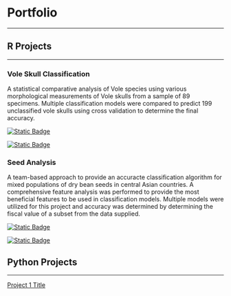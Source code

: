 # Portfolio

---

## R Projects

---

### Vole Skull Classification

A statistical comparative analysis of Vole species using various morphological measurements of Vole skulls from a sample of 89 specimens. Multiple classification models were compared to predict 199 unclassified vole skulls using cross validation to determine the final accuracy.  

[![Static Badge](https://img.shields.io/badge/R_Document-grey?logo=r&labelColor=%23276DC3)](R%20Projects/Project_1.Bray.html)

[![Static Badge](https://img.shields.io/badge/Code-grey?logo=GitHub&labelColor=%23181717)](https://github.com/cbrayanalytics/portfolio/blob/main/R%20Projects/Project_1.Bray.Rmd)


### Seed Analysis

A team-based approach to provide an accuracte classification algorithm for mixed populations of dry bean seeds in central Asian countries. A comprehensive feature analysis was performed to provide the most beneficial features to be used in classification models. Multiple models were utilized for this project and accuracy was determined by determining the fiscal value of a subset from the data supplied. 


[![Static Badge](https://img.shields.io/badge/R_Document-grey?logo=r&labelColor=%23276DC3)](R%20Projects/FinalProject.html)

[![Static Badge](https://img.shields.io/badge/Code-grey?logo=GitHub&labelColor=%23181717)](https://github.com/cbrayanalytics/portfolio/blob/main/R%20Projects/FinalProject.rmd)




## Python Projects

---

[Project 1 Title](http://example.com)
